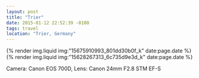 ```yaml
---
layout: post
title: "Trier"
date: 2015-01-12 22:52:39 -0100
tags: travel
location: "Trier, Germany"
---
```


{% render img.liquid img:"15675910993_801dd30b0f_k" date:page.date %}
{% render img.liquid img:"15628267313_6c735d9e3d_k" date:page.date %}

Camera: Canon EOS 700D, Lens: Canon 24mm F2.8 STM EF-S

